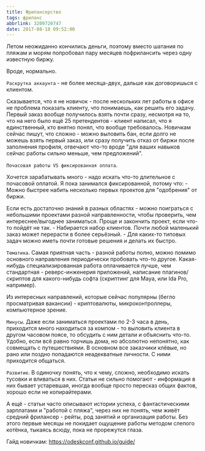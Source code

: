 ```yaml
---
title: Фрилансерство
tags: фриланс
abbrlink: 3209720747
date: 2017-08-18 09:52:00
---
```

Летом неожиданно кончились деньги, поэтому вместо шатания по пляжам и морям попробовал пару месяцев пофрилансить через одну известную биржу.

Вроде, нормально. 

`Раскрутка аккаунта` - не более месяца-двух, дальше как договоришься с клиентом. 

Сказывается, что я не новичок - после нескольких лет работы в офисе не проблема показать клиенту, что понимаешь, как решить его задачу. Первый заказ вообще получилось взять почти сразу, несмотря на то, что на него было ещё 25 претендентов - клиент написал, что я единственный, кто внятно понял, что вообще требовалось. Новичкам сейчас пишут, что сложно - можно выловить бан, если долго не можешь взять первый заказ, или сразу получить отказ от биржи после заполнения профиля, отвечают что-то вроде "для ваших навыков сейчас работы сильно меньше, чем предложений". 

`Почасовая работы VS фиксированная оплата`.

Хочется зарабатывать много - надо искать что-то длительное с почасовой оплатой. Я пока занимался фиксированной, потому что: - Можно быстрее набить несколько первых проектов для "одобрения" от биржи. 

Если есть достаточно знаний в разных областях - можно поиграться с небольшими проектами разной направленности, чтобы проверить, чем интереснее/выгоднее заниматься. Проще и закончить проект, если что-то пойдёт не так. - Набирается набор клиентов. Почти любой маленький заказ может перерасти в более серьёзный. - Для каких-то типовых задач можно иметь почти готовые решения и делать их быстро.

`Тематика`. Самая приятная часть - разной работы полно, можно помимо основного направления периодически пробовать что-то другое. Какая-нибудь специализированная работа оплачивается лучше, чем стандартная - реверс-инженерия приложений, написание плагинов/скриптов для какого-нибудь софта (скриптинг для Maya, или Ida Pro, например). 

Из интересных направлений, которые сейчас популярны (бегло просматривая вакансии) - криптовалюты, микроконтроллеры, компьютерное зрение. 

`Минусы`. Даже если заниматься проектами по 2-3 часа в день, приходится много находиться за компом - то выловить клиента в другом часовом поясе, то обсудить с ним детали и объяснить что-то. Удобно, если всё равно торчишь дома, но абсолютно непонятно, как совмещать с путешествиями. В основном все заказчики клёвые, но рано или поздно попадаются неадекватные личности. С ними приходится общаться. 

`Развитие`. В одиночку понять, что к чему, сложно, необходимо искать тусовки и вливаться в них. Статьи не сильно помогают - информация в них бывает устаревшая, иногда вообще просто пересказ общих фактов, хорошо если не копирайтерами.

А ещё - статьи часто описывают истории успеха, с фантастическими зарплатами и "работой с пляжа", через них не понять, чем живёт средний фрилансер - рейты, род занятий и организация работы. Без этого первые месяцы не покидает ощущение работы методом слепого котёнка, тыкаясь всюду, пока не прорежутся глаза.

Гайд новичкам: https://odeskconf.github.io/guide/